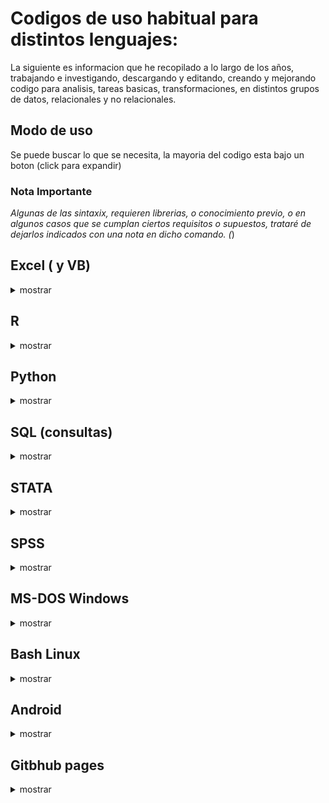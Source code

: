 # Codigos de uso habitual para distintos lenguajes:

La siguiente es informacion que he recopilado a lo largo de los años, trabajando e investigando, descargando y editando, creando y mejorando codigo para analisis, tareas basicas, transformaciones, en distintos grupos de datos, relacionales y no relacionales.

##  Modo de uso
 Se puede buscar lo que se necesita, la mayoria del codigo esta bajo un boton (click para expandir)

### Nota Importante

*Algunas de las sintaxix, requieren librerias, o conocimiento previo, o en algunos casos que se cumplan ciertos requisitos o supuestos, trataré de dejarlos indicados con una nota en dicho comando. (*)


## Excel ( y VB)

<details><summary> mostrar </summary>
<p> 
 
 </p>
</details>

## R

<details><summary> mostrar </summary>
<p> 
 
 </p>
</details>

## Python

<details><summary> mostrar </summary>
<p> 
 
 </p>
</details>

## SQL (consultas)

<details><summary> mostrar </summary>
<p> 
 
 </p>
</details>

## STATA

<details><summary> mostrar </summary>
<p>
 
 </p>
</details>

## SPSS

<details><summary> mostrar </summary>
<p> 

 </p>
</details>

## MS-DOS Windows

<details><summary> mostrar </summary>
<p> 

  <details><summary>Usar MS-DOS (CMD) o command.com o consola de comandos.</summary>
  <p>

    - inicio
    - ejecutar o buscar

    - cmd

    - para ejecutarlo en modo administrador, segundo boton del mouse en el icono de la aplicacion, "ejecutar como administrador" 

  </p>
  </details>



  <details><summary>Como cambiar modo de disco duro a AHCI sin formatear:</summary>
  <p>

   - cmd (modo admin)
   - bcdedit /set {current} safeboot minimal
     #### reiniciar a la bios, activar modo ACHI y listo. entrar a windows de nuevo
   - cmd
   - bcdedit /deletevalue {current} safeboot
   - reiniciar

  </p>
  </details>


  <details><summary>crear .bat para cerrar programas que no se usan </summary>
  <p>
  (por ejemplo, antes de editar, o usar algun software muy pesado)

  - creamos un archivo de texto, lo renombramos a xxx.bat y escribimos lo siguiente:
  - echo off
  - taskkil /im nombredelproceso.exe /F
  - echo off
  - exit
  </p>
  </details>

  <details><summary>desactivar programas especificos o paquetes en windows10 (11)</summary>
  <p>

    listar aplicaciones

     - DISM /Online /Get–ProvisionedAppxPackages | select–string Packagename

    desinstalarlas (cambiando nombre del paquete)

     - DISM /Online /Remove–ProvisionedAppxPackage /PackageName:PACKAGENAME

  </p>
  </details>



  <details><summary>realizar escaneo, limpieza de estructura de SO windows en cmd</summary>
  <p>

  - sfc /scannow

  - DISM.exe /Online /Cleanup-image /Restorehealth

  </p>
  </details>

 </p>
</details>

 ## Bash Linux

<details><summary>mostrar</summary>
<p>
   <details><summary>herramientas para usar adb y fastboot en linux</summary>
  <p>

  - sudo apt-get install android-tools-adb 
  - sudo apt-get install android-tools-fastboot

  </p>
  </details>

 </p>
</details>

## Android

<details><summary>mostrar</summary>
<p>
  <details><summary>usar adb</summary>
  <p>
  abrir cmd, navegar a la carpeta de ADB (se debe instalar), o abrir ventana de comandos en dicha carpeta, por ej: cd/adb
  adb devices
  si el dispositivo esta activo, y con modo de depuracion activado via usb, se vera su codigo. en caso contrario habilitarlo en android.

  para iniciar el bootloader (desde android, conectado por usb)
  - adb restart bootloader

  para reiniciar el dispositivo
  - adb restart 
  </p>
  </details>


  <details><summary>desbloquear bootloader (en modo fastboot)</summary>
  <p>

  - fastboot flashing unlock
  - fastboot flashin unlock_critical

  bloquear bootloader % ojo que al desbloquear o bloquear el bootloader el telefono se reinicia de fabrica %

  - fastboot flashing lock
  - fastboot flashing lock_critical


  </p>
  </details>



  <details><summary>otro</summary>
  <p>

    escribir aqui el texto a expandir.

  </p>
  </details>

</p>
</details>

##   Gitbhub pages 

<details><summary> mostrar </summary>
<p> 


  <details><summary>ocultar texto, para expandir al hacer click (collapse), (eliminar los espacios despues de cada < ) </summary>
  <p>


   </p>
  </details>

  <details>< summary>click para mostrar</summary>
  <p>
   < details>< summary>click para mostrar< / summary>
  < p>
   escribir aqui el texto a expandir. (sin espacios)
   < /p>
  < /details>

  </p>
  </details>



  <details><summary>usar themes en github</summary>
  <p>

  Para usar themes en github con Ruby, se necesita instalar antes de usar en Fedora usar el siguiente comando antes de realizar el bundle.
   - sudo dnf install ruby ruby-devel openssl-devel redhat-rpm-config @development-tools
   - fuente y otras distros: https://jekyllrb.com/docs/installation/other-linux/

  </p>
  </details>

 
 
 
   <details><summary>insertar imagenes em github (webpage):</summary>
  <p>
  usar ! [comentario] (url) sin espacios,  (el link entre parentesis)
  ejemplo (quitar espacio y se verá la imagen insertada: 

   \ ! [imagen de gatito] ( https:// ejemplo-el-meme-del-gato-en-la-mesa-portada.jpg )


   ![imagen de gatito](https://cdn2.actitudfem.com/media/files/styles/big_img/public/images/2019/08/de-donde-salio-el-meme-del-gato-en-la-mesa-portada.jpg)


    </p>
  </details>

 </p>
</details>
 
